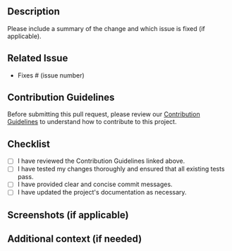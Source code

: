 ## Description

Please include a summary of the change and which issue is fixed (if applicable).

## Related Issue

-  Fixes # (issue number)

## Contribution Guidelines

Before submitting this pull request, please review our [Contribution Guidelines](https://github.com/abeg-help/frontend/blob/dev/CONTRIBUTING.md) to understand how to contribute to this project.

## Checklist

-  [ ] I have reviewed the Contribution Guidelines linked above.
-  [ ] I have tested my changes thoroughly and ensured that all existing tests pass.
-  [ ] I have provided clear and concise commit messages.
-  [ ] I have updated the project's documentation as necessary.

## Screenshots (if applicable)

<!-- Add screenshots or images here if your changes include visual elements -->

## Additional context (if needed)

<!-- Add any additional information or context about the changes in this pull request -->
